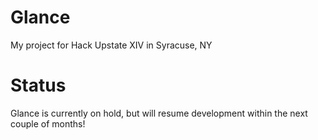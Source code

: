 # Glance
My project for Hack Upstate XIV in Syracuse, NY

# Status
Glance is currently on hold, but will resume development within the next couple of months!

